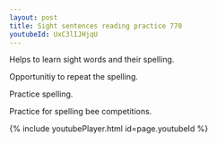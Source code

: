 ```yaml
---
layout: post
title: Sight sentences reading practice 770
youtubeId: UxC3lIJHjqU
---
```

 
 
Helps to learn sight words and their spelling.

Opportunitiy to repeat the spelling. 

Practice spelling. 
 
Practice for spelling bee competitions. 
 
{% include youtubePlayer.html id=page.youtubeId %}
 
 
